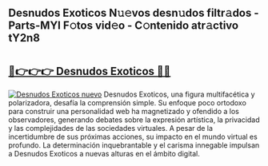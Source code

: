 ## Desnudos Exoticos N𝚞𝚎vos desn𝚞dos filtr𝚊dos - Parts-MYI F𝚘tos vid𝚎o - C𝚘ntenido atr𝚊ctivo tY2n8

# <h2><a href="http://mb5tae.tromn.icu/?c=Desnudos+Exoticos">🔗👉👉👉 Desnudos Exoticos 🔗🔗</a></h2>

[![Desnudos Exoticos nuevo](https://i.imgur.com/pEAQMta.gif)](http://mb5tae.tromn.icu/?c=Desnudos+Exoticos)
Desnudos Exoticos, una figura multifacética y polarizadora, desafía la comprensión simple. Su enfoque poco ortodoxo para construir una personalidad web ha magnetizado y ofendido a los observadores, generando debates sobre la expresión artística, la privacidad y las complejidades de las sociedades virtuales. A pesar de la incertidumbre de sus próximas acciones, su impacto en el mundo virtual es profundo. La determinación inquebrantable y el carisma innegable impulsan a Desnudos Exoticos a nuevas alturas en el ámbito digital.
